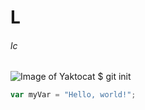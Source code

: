  # L
 ###### lc
![Image of Yaktocat](https://octodex.github.com/images/yaktocat.png)
$ git init
``` javascript
var myVar = "Hello, world!";
```
